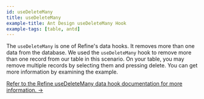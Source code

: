 ```yaml
---
id: useDeleteMany
title: useDeleteMany
example-title: Ant Design useDeleteMany Hook
example-tags: [table, antd]
---
```


The `useDeleteMany` is one of Refine's data hooks. It removes more than one data from the database. We used the `useDeleteMany` hook to remove more than one record from our table in this scenario. On your table, you may remove multiple records by selecting them and pressing delete. You can get more information by examining the example.

[Refer to the Refine useDeleteMany data hook documentation for more information. →](/docs/core/hooks/data/use-delete)

<CodeSandboxExample path="table-antd-use-delete-many" />
